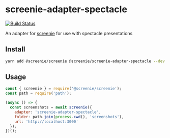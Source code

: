 # screenie-adapter-spectacle

[![Build Status](https://travis-ci.org/DSchau/screenie.svg?branch=master)](https://travis-ci.org/DSchau/screenie)

An adapter for [screenie][screenie] for use with spectacle presentations

## Install

```bash
yarn add @screenie/screenie @screenie/screenie-adapter-spectacle --dev
```

## Usage

```javascript
const { screenie } = require('@screenie/screenie');
const path = require('path');

(async () => {
  const screenshots = await screenie({
    adapter: 'screenie-adapter-spectacle',
    folder: path.join(process.cwd(), 'screenshots'),
    url: 'http://localhost:3000'
  });
})();
```

[screenie]: https://github.com/DSchau/screenie/tree/master/packages/screenie

